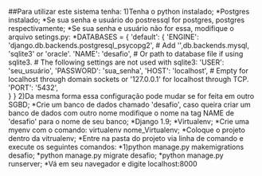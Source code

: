 ##Para utilizar este sistema tenha:
1)Tenha o python instalado;
*Postgres instalado;
*Se sua senha e usuário do postressql for postgres, postgres respectivamente;
*Se sua senha e usuário não for essa, modifique o arquivo setings.py:
*DATABASES = {
	'default': {
	'ENGINE': 'django.db.backends.postgresql_psycopg2', # Add   '',db.backends.mysql, 'sqlite3' or 'oracle'.
	'NAME': 'desafio',                      # Or path to database file if using sqlite3.
	# The following settings are not used with sqlite3:
	'USER': 'seu_usuário',
	'PASSWORD': 'sua_senha',
	'HOST': 'localhost',                      # Empty for localhost through domain sockets or '127.0.0.1' for localhost through TCP.
	'PORT': '5432',  
	}
}
2)Da mesma forma essa configuração pode mudar se for feita em outro SGBD;
*Crie um banco de dados chamado 'desafio', caso queira criar um banco de dados com outro nome
		modifique o nome na tag NAME de 'desafio' para o nome de seu banco;
*Django 1.9;
*Virtualenv;
*Crie uma myenv com o comando: virtualenv nome_Virtualenv;
*Coloque o projeto dentro da vitrualenv;
*Entre na pasta do projeto via linha de comando e execute os seguintes comandos:
*1)python manage.py makemigrations desafio;
*python manage.py migrate desafio;
*python manage.py runserver;
*Vá em seu navegador e digite localhost:8000
